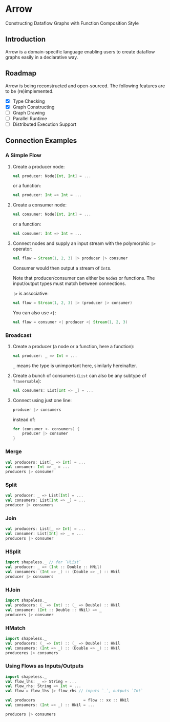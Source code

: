 # Arrow

Constructing Dataflow Graphs with Function Composition Style

## Introduction

Arrow is a domain-specific language enabling users to create dataflow graphs easily in a declarative way.

## Roadmap

Arrow is being reconstructed and open-sourced. The following features are to be (re)implemented.

- [x] Type Checking
- [x] Graph Constructing
- [ ] Graph Drawing
- [ ] Parallel Runtime
- [ ] Distributed Execution Support

## Connection Examples
### A Simple Flow
1. Create a producer node:

    ```scala
    val producer: Node[Int, Int] = ...
    ```
    
    or a function:
    
    ```scala
    val producer: Int => Int = ...
    ```
2. Create a consumer node:

    ```scala
    val consumer: Node[Int, Int] = ...
    ```
    
    or a function:
    
    ```scala
    val consumer: Int => Int = ...
    ```
3. Connect nodes and supply an input stream with the polymorphic `|>` operator:

    ```scala
    val flow = Stream(1, 2, 3) |> producer |> consumer
    ```
    
    Consumer would then output a stream of `Int`s.
    
    Note that producer/consumer can either be `Node`s or functions. The input/output types must match between connections.
    
    `|>` is associative:
    
    ```scala
    val flow = Stream(1, 2, 3) |> (producer |> consumer)
    ```
    You can also use `<|`:
    
    ```scala
    val flow = consumer <| producer <| Stream(1, 2, 3)
    ```

### Broadcast
1. Create a producer (a node or a function, here a function):

    ```scala
    val producer: _ => Int = ...
    ```
    
    `_` means the type is unimportant here, similarly hereinafter.
    
2. Create a bunch of consumers (`List` can also be any subtype of `Traversable`):

    ```scala
    val consumers: List[Int => _] = ...
    ```

3. Connect using just one line:

    ```scala
    producer |> consumers
    ```
    
    instead of:
    
    ```scala
    for (consumer <- consumers) {
        producer |> consumer
    }
    ```

### Merge
```scala
val producers: List[_ => Int] = ...
val consumer: Int => _ = ...
producers |> consumer
```

### Split
```scala
val producer: _ => List[Int] = ...
val consumers: List[Int => _] = ...
producer |> consumers
```

### Join
```scala
val producers: List[_ => Int] = ...
val consumer: List[Int] => _ = ...
producers |> consumer
```

### HSplit
```scala
import shapeless._ // for `HList`
val producer: _ => (Int :: Double :: HNil)
val consumers: (Int => _) :: (Double => _) :: HNil
producer |> consumers
```

### HJoin
```scala
import shapeless._
val producers: (_ => Int) :: (_ => Double) :: HNil
val consumer: (Int :: Double :: HNil) => _
producers |> consumer
```

### HMatch
```scala
import shapeless._
val producers: (_ => Int) :: (_ => Double) :: HNil
val consumers: (Int => _) :: (Double => _) :: HNil
produceres |> consumers
```

### Using Flows as Inputs/Outputs
```scala
import shapeless._
val flow_lhs: _ => String = ...
val flow_rhs: String => Int = ...
val flow = flow_lhs |> flow_rhs // inputs `_`, outputs `Int`

val producers                     = flow :: xx :: HNil
val consumers: (Int => _) :: HNil = ...

producers |> consumers
```